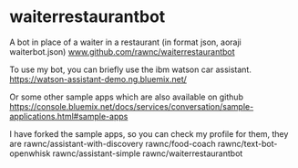 # waiterrestaurantbot
A bot in place of a waiter in a restaurant (in format json, aoraji waiterbot.json)
www.github.com/rawnc/waiterrestaurantbot 


To use my bot, you can briefly use the ibm watson car assistant.
https://watson-assistant-demo.ng.bluemix.net/

Or some other sample apps which are also available on github
https://console.bluemix.net/docs/services/conversation/sample-applications.html#sample-apps

I have forked the sample apps, so you can check my profile for them, they are
rawnc/assistant-with-discovery
rawnc/food-coach
rawnc/text-bot-openwhisk
rawnc/assistant-simple
rawnc/waiterrestaurantbot 
